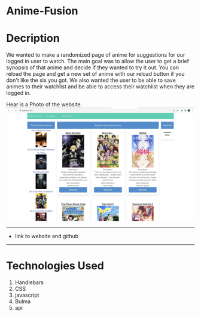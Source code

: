 # Anime-Fusion
# Decription
We wanted to make a randomized page of anime for suggestions for our logged in user to watch. The main goal was to allow the user to get a brief synopsis of that anime and decide if they wanted to try it out. You can reload the page and get a new set of anime with our reload button if you don't like the six you got. We also wanted the user to be able to save animes to their watchlist and be able to access their watchlist when they are logged in.

Hear is a Photo of the website.
![title of photo](./assets/images/animePage.jpeg)
***
* link to website and github

    
***
# Technologies Used
1. Handlebars
2. CSS
3. javascript
4. Bulma 
5. api
